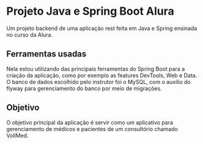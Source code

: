 # Projeto Java e Spring Boot Alura

Um projeto backend de uma aplicação rest feita em Java e Spring ensinada no curso da Alura.

## Ferramentas usadas

Nela estou utilizando das principais ferramentas do Spring Boot para a criação da aplicação, como por exemplo as features DevTools, Web e Data.
O banco de dados escolhido pelo instrutor foi o MySQL, com o auxílio do flyway para gerenciamento do banco por meio de migrações.

## Objetivo

O objetivo principal da aplicação é servir como um aplicativo para gerenciamento de médicos e pacientes de um consultório chamado VollMed.